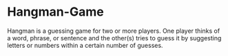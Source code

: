 # Hangman-Game

Hangman is a guessing game for two or more players. One player thinks of a word, phrase, or sentence and the other(s) tries to guess it by suggesting letters or numbers within a certain number of guesses.
